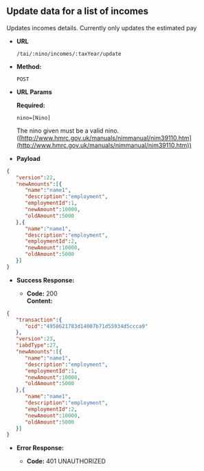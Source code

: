 Update data for a list of incomes
-----------------
  Updates incomes details. Currently only updates the estimated pay

* **URL**

  `/tai/:nino/incomes/:taxYear/update`

* **Method:**
  
  `POST`

*  **URL Params**

   **Required:**
 
   `nino=[Nino]`
   
   The nino given must be a valid nino. ([http://www.hmrc.gov.uk/manuals/nimmanual/nim39110.htm](http://www.hmrc.gov.uk/manuals/nimmanual/nim39110.htm))

* **Payload**

```json
{
   "version":22,
   "newAmounts":[{
      "name":"name1",
      "description":"employment",
      "employmentId":1,
      "newAmount":10000,
      "oldAmount":5000
   },{
      "name":"name1",
      "description":"employment",
      "employmentId":2,
      "newAmount":10000,
      "oldAmount":5000
   }]
}
```

* **Success Response:**

  * **Code:** 200 <br />
    **Content:**

```json
{
   "transaction":{
      "oid":"4958621783d14007b71d55934d5ccca9"
   },
   "version":23,
   "iabdType":27,
   "newAmounts":[{
      "name":"name1",
      "description":"employment",
      "employmentId":1,
      "newAmount":10000,
      "oldAmount":5000
   },{
      "name":"name1",
      "description":"employment",
      "employmentId":2,
      "newAmount":10000,
      "oldAmount":5000
   }]
}
```

* **Error Response:**

  * **Code:** 401 UNAUTHORIZED <br />
